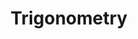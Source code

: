 ---
linktitle: Trigonometry
title: Trigonometry
description: Trig functions like cos, sin, and tan
weight: 17.0
---